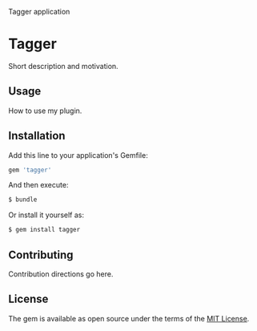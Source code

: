 Tagger application
# Tagger
Short description and motivation.

## Usage
How to use my plugin.

## Installation
Add this line to your application's Gemfile:

```ruby
gem 'tagger'
```

And then execute:
```bash
$ bundle
```

Or install it yourself as:
```bash
$ gem install tagger
```

## Contributing
Contribution directions go here.

## License
The gem is available as open source under the terms of the [MIT License](http://opensource.org/licenses/MIT).
